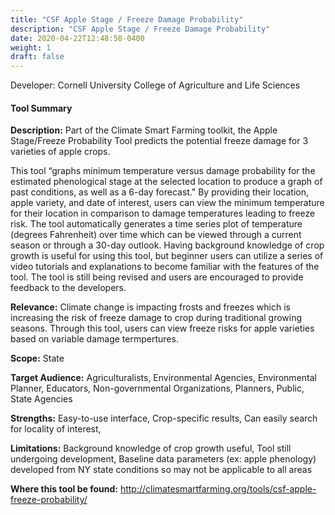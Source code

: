 ```yaml
---
title: "CSF Apple Stage / Freeze Damage Probability"
description: "CSF Apple Stage / Freeze Damage Probability"
date: 2020-04-22T12:48:50-0400
weight: 1
draft: false
---
```

Developer: Cornell University College of Agriculture and Life Sciences

#### Tool Summary
**Description:** Part of the Climate Smart Farming toolkit, the Apple Stage/Freeze Probability Tool predicts the potential freeze damage for 3 varieties of apple crops. 

This tool “graphs minimum temperature versus damage probability for the estimated phenological stage at the selected location to produce a graph of past conditions, as well as a 6-day forecast." By providing their location, apple variety, and date of interest, users can view the minimum temperature for their location in comparison to damage temperatures leading to freeze risk. The tool automatically generates a time series plot of temperature (degrees Fahrenheit) over time which can be viewed through a current season or through a 30-day outlook. Having background knowledge of crop growth is useful for using this tool, but beginner users can utilize a series of video tutorials and explanations to become familiar with the features of the tool. The tool is still being revised and users are encouraged to provide feedback to the developers.

**Relevance:** Climate change is impacting frosts and freezes which is increasing the risk of freeze damage to crop during traditional growing seasons. Through this tool, users can view freeze risks for apple varieties based on variable damage termpertures.

**Scope:** State

**Target Audience:** Agriculturalists, Environmental Agencies, Environmental Planner, Educators, Non-governmental Organizations, Planners, Public, State Agencies

**Strengths:** Easy-to-use interface, Crop-specific results, Can easily search for locality of interest, 

**Limitations:** Background knowledge of crop growth useful, Tool still undergoing development, Baseline data parameters (ex: apple phenology) developed from NY state conditions so may not be applicable to all areas

**Where this tool be found:** http://climatesmartfarming.org/tools/csf-apple-freeze-probability/
